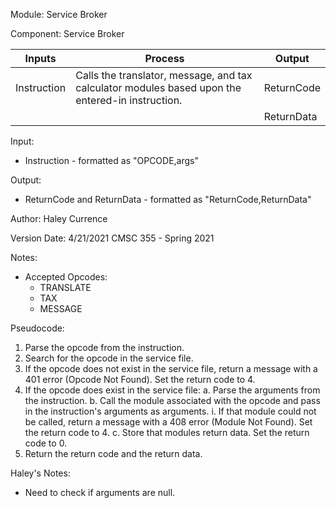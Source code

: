 Module: Service Broker

Component: Service Broker


| Inputs | Process | Output |
| --- | --- | --- |
| Instruction | Calls the translator, message, and tax calculator modules based upon the entered-in instruction. | ReturnCode |
| | | ReturnData |

Input: 
* Instruction - formatted as "OPCODE,args"

Output: 
* ReturnCode and ReturnData - formatted as "ReturnCode,ReturnData"

Author: Haley Currence

Version Date: 4/21/2021 CMSC 355 - Spring 2021

Notes:
* Accepted Opcodes:
  * TRANSLATE
  * TAX
  * MESSAGE

Pseudocode:
1. Parse the opcode from the instruction. 
2. Search for the opcode in the service file.
3. If the opcode does not exist in the service file, return a message with a 401 error (Opcode Not Found). Set the return code to 4.
4. If the opcode does exist in the service file:
  a. Parse the arguments from the instruction. 
  b. Call the module associated with the opcode and pass in the instruction's arguments as arguments.
    i. If that module could not be called, return a message with a 408 error (Module Not Found). Set the return code to 4.
  c. Store that modules return data. Set the return code to 0.
5. Return the return code and the return data.


Haley's Notes:
* Need to check if arguments are null.
